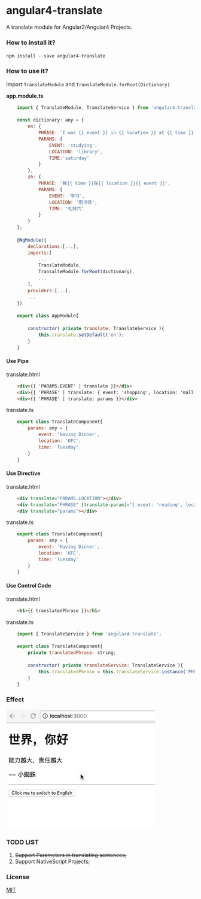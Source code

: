 # angular4-translate
A translate module for Angular2/Angular4 Projects.

### How to install it?
``` npm install --save angular4-translate ```

### How to use it?
Import ```TranslateModule``` and ```TranslateModule.forRoot(Dictionary)```

**app.module.ts**  
```javascript
    import { TranslateModule, TranslateService } from 'angular4-translate';

    const dictionary: any = {
        en: {
            PHRASE: 'I was {{ event }} in {{ location }} at {{ time }}',
            PARAMS: {
                EVENT: 'studying',
                LOCATION: 'library',
                TIME:'saturday'
            }
        },
        zh: {
            PHRASE: '我{{ time }}在{{ location }}{{ event }}',
            PARAMS: {
                EVENT: '学习',
                LOCATION: '图书馆',
                TIME: '礼拜六'
            }
        }
    };

    @NgModule({
        declarations:[...],
        imports:[
            ...
            TranslateModule,
            TransalteModule.forRoot(dictionary),
            ...
        ],
        providers:[...],
        ...
    })

    export class AppModule{

        constructor( private translate: TranslateService ){
            this.translate.setDefault('en');
        }
    }
```

#### Use Pipe
translate.html
```html
    <div>{{ 'PARAMS.EVENT' | translate }}</div> 
    <div>{{ 'PHRASE' | translate: { event: 'shopping', location: 'mall', time: 'Sunday' } }}</div> 
    <div>{{ 'PHRASE' | translate: params }}</div>
```
translate.ts
```javascript
    export class TranslateComponent{
        params: any = {
            event: 'Having Dinner',
            location: 'KFC',
            time: 'Tuesday'
        }
    }
```

#### Use Directive
translate.html
```html
    <div translate="PARAMS.LOCATION"></div>
    <div translate="PHRASE" [translate-param]="{ event: 'reading', location: 'library', time: 'friday' }"></div>
    <div translate="params"></div>
```
translate.ts
```javascript
    export class TranslateComponent{
        params: any = {
            event: 'Having Dinner',
            location: 'KFC',
            time: 'Tuesday'
        }
    }
```

#### Use Control Code
translate.html
```html
    <h1>{{ translatedPhrase }}</h1>
```
translate.ts
```javascript
    import { TranslateService } from 'angular4-translate';

    export class TranslateComponent{
        private translatedPhrase: string;

        constructor( private translateService: TranslateService ){
            this.translatedPhrase = this.translateService.instance('PHRASE', { event: 'sleep', location: 'home', time: 'midnight' });
        }
    }
```

### Effect
![Final Effect](./translate.gif)

### TODO LIST
1. ~~Support Parameters in translating sentences;~~
2. Support NativeScript Projects;

### License
[MIT](https://opensource.org/licenses/MIT)